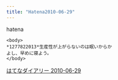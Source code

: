 ```yaml
---
title: "Hatena2010-06-29"
---
```


hatena

```
<body>
*1277822013*生産性が上がらないのは眠いからか
よし、早めに寝よう。
</body>
```


[はてなダイアリー 2010-06-29](https://nishiohirokazu.hatenadiary.org/archive/2010/06/29)